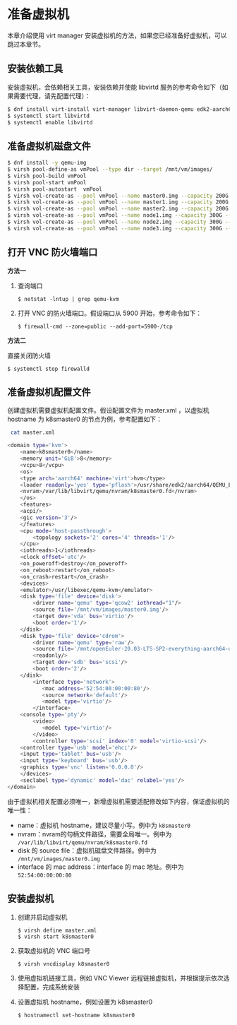 # 准备虚拟机


本章介绍使用 virt  manager 安装虚拟机的方法，如果您已经准备好虚拟机，可以跳过本章节。

## 安装依赖工具

安装虚拟机，会依赖相关工具，安装依赖并使能 libvirtd 服务的参考命令如下（如果需要代理，请先配置代理）：

```bash
$ dnf install virt-install virt-manager libvirt-daemon-qemu edk2-aarch64.noarch virt-viewer
$ systemctl start libvirtd
$ systemctl enable libvirtd
```

## 准备虚拟机磁盘文件

```bash
$ dnf install -y qemu-img
$ virsh pool-define-as vmPool --type dir --target /mnt/vm/images/
$ virsh pool-build vmPool
$ virsh pool-start vmPool
$ virsh pool-autostart  vmPool
$ virsh vol-create-as --pool vmPool --name master0.img --capacity 200G --allocation 1G --format qcow2
$ virsh vol-create-as --pool vmPool --name master1.img --capacity 200G --allocation 1G --format qcow2
$ virsh vol-create-as --pool vmPool --name master2.img --capacity 200G --allocation 1G --format qcow2
$ virsh vol-create-as --pool vmPool --name node1.img --capacity 300G --allocation 1G --format qcow2
$ virsh vol-create-as --pool vmPool --name node2.img --capacity 300G --allocation 1G --format qcow2
$ virsh vol-create-as --pool vmPool --name node3.img --capacity 300G --allocation 1G --format qcow2
```

## 打开 VNC 防火墙端口

**方法一**

1. 查询端口

   ```shell
   $ netstat -lntup | grep qemu-kvm
   ```

2. 打开 VNC 的防火墙端口。假设端口从 5900 开始，参考命令如下：

   ```shell
   $ firewall-cmd --zone=public --add-port=5900-/tcp
   ```
   
   

**方法二**

直接关闭防火墙 

```shell
$ systemctl stop firewalld
```



## 准备虚拟机配置文件

创建虚拟机需要虚拟机配置文件。假设配置文件为 master.xml ，以虚拟机 hostname 为 k8smaster0 的节点为例，参考配置如下：

```bash
 cat master.xml

<domain type='kvm'>
    <name>k8smaster0</name>
    <memory unit='GiB'>8</memory>
    <vcpu>8</vcpu>
    <os>
	<type arch='aarch64' machine='virt'>hvm</type>
	<loader readonly='yes' type='pflash'>/usr/share/edk2/aarch64/QEMU_EFI-pflash.raw</loader>
	<nvram>/var/lib/libvirt/qemu/nvram/k8smaster0.fd</nvram>
    </os>
    <features>
	<acpi/>
	<gic version='3'/>
    </features>
    <cpu mode='host-passthrough'>
        <topology sockets='2' cores='4' threads='1'/>
    </cpu>
    <iothreads>1</iothreads>
    <clock offset='utc'/>
    <on_poweroff>destroy</on_poweroff>
    <on_reboot>restart</on_reboot>
    <on_crash>restart</on_crash>
    <devices>
	<emulator>/usr/libexec/qemu-kvm</emulator>
	<disk type='file' device='disk'>
	    <driver name='qemu' type='qcow2' iothread="1"/>
	    <source file='/mnt/vm/images/master0.img'/>
	    <target dev='vda' bus='virtio'/>
	    <boot order='1'/>
	</disk>
	<disk type='file' device='cdrom'>
	    <driver name='qemu' type='raw'/>
	    <source file='/mnt/openEuler-20.03-LTS-SP2-everything-aarch64-dvd.iso'/>
	    <readonly/>
	    <target dev='sdb' bus='scsi'/>
	    <boot order='2'/>
	</disk>
        <interface type='network'>
           <mac address='52:54:00:00:00:80'/>
           <source network='default'/>
           <model type='virtio'/>
        </interface>
	<console type='pty'/>
        <video>
           <model type='virtio'/>
        </video>
        <controller type='scsi' index='0' model='virtio-scsi'/>
	<controller type='usb' model='ehci'/>
	<input type='tablet' bus='usb'/>
	<input type='keyboard' bus='usb'/>
	<graphics type='vnc' listen='0.0.0.0'/>
    </devices>
    <seclabel type='dynamic' model='dac' relabel='yes'/>
</domain>
```

由于虚拟机相关配置必须唯一，新增虚拟机需要适配修改如下内容，保证虚拟机的唯一性：

- name：虚拟机 hostname，建议尽量小写。例中为 `k8smaster0`
- nvram：nvram的句柄文件路径，需要全局唯一。例中为  `/var/lib/libvirt/qemu/nvram/k8smaster0.fd`
- disk 的 source file：虚拟机磁盘文件路径。例中为  `/mnt/vm/images/master0.img`
- interface 的 mac address：interface 的 mac 地址。例中为 `52:54:00:00:00:80`



## 安装虚拟机

1. 创建并启动虚拟机

   ```shell
   $ virsh define master.xml
   $ virsh start k8smaster0
   ```

2. 获取虚拟机的 VNC 端口号

   ```shell
   $ virsh vncdisplay k8smaster0
   ```

3. 使用虚拟机链接工具，例如 VNC Viewer 远程链接虚拟机，并根据提示依次选择配置，完成系统安装

4. 设置虚拟机 hostname，例如设置为 k8smaster0

   ```shell
   $ hostnamectl set-hostname k8smaster0
   ```
